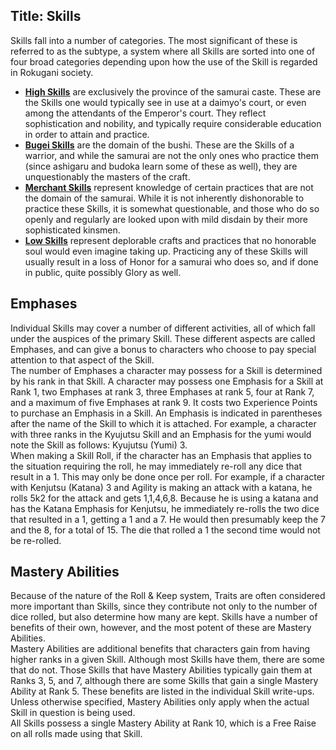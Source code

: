 Title: Skills
---
Skills fall into a number of categories. The most significant of these is referred to as the subtype, a system where all Skills are sorted into one of four broad categories depending upon how the use of the Skill is regarded in Rokugani society.

- <span style="text-decoration: underline;"><strong><a href="/high-skills">High Skills</a></strong></span> are exclusively the province of the samurai caste. These are the Skills one would typically see in use at a daimyo's court, or even among the attendants of the Emperor's court. They reflect sophistication and nobility, and typically require considerable education in order to attain and practice.
- <span style="text-decoration: underline;"><strong><a href="/bugei-skills">Bugei Skills</a></strong></span> are the domain of the bushi. These are the Skills of a warrior, and while the samurai are not the only ones who practice them (since ashigaru and budoka learn some of these as well), they are unquestionably the masters of the craft.
- <span style="text-decoration: underline;"><strong><a href="/merchant-skills">Merchant Skills</a></strong></span> represent knowledge of certain practices that are not the domain of the samurai. While it is not inherently dishonorable to practice these Skills, it is somewhat questionable, and those who do so openly and regularly are looked upon with mild disdain by their more sophisticated kinsmen.
- <span style="text-decoration: underline;"><strong><a href="/low-skills">Low Skills</a></strong></span> represent deplorable crafts and practices that no honorable soul would even imagine taking up. Practicing any of these Skills will usually result in a loss of Honor for a samurai who does so, and if done in public, quite possibly Glory as well.

## <span>Emphases</span>

Individual Skills may cover a number of different activities, all of which fall under the auspices of the primary Skill. These different aspects are called Emphases, and can give a bonus to characters who choose to pay special attention to that aspect of the Skill.<br>
The number of Emphases a character may possess for a Skill is determined by his rank in that Skill. A character may possess one Emphasis for a Skill at Rank 1, two Emphases at rank 3, three Emphases at rank 5, four at Rank 7, and a maximum of five Emphases at rank 9. It costs two Experience Points to purchase an Emphasis in a Skill. An Emphasis is indicated in parentheses after the name of the Skill to which it is attached. For example, a character with three ranks in the Kyujutsu Skill and an Emphasis for the yumi would note the Skill as follows: Kyujutsu (Yumi) 3.<br>
When making a Skill Roll, if the character has an Emphasis that applies to the situation requiring the roll, he may immediately re-roll any dice that result in a 1. This may only be done once per roll. For example, if a character with Kenjutsu (Katana) 3 and Agility is making an attack with a katana, he rolls 5k2 for the attack and gets 1,1,4,6,8. Because he is using a katana and has the Katana Emphasis for Kenjutsu, he immediately re-rolls the two dice that resulted in a 1, getting a 1 and a 7. He would then presumably keep the 7 and the 8, for a total of 15. The die that rolled a 1 the second time would not be re-rolled.

## <span>Mastery Abilities</span>

Because of the nature of the Roll &amp; Keep system, Traits are often considered more important than Skills, since they contribute not only to the number of dice rolled, but also determine how many are kept. Skills have a number of benefits of their own, however, and the most potent of these are Mastery Abilities.<br>
Mastery Abilities are additional benefits that characters gain from having higher ranks in a given Skill. Although most Skills have them, there are some that do not. Those Skills that have Mastery Abilities typically gain them at Ranks 3, 5, and 7, although there are some Skills that gain a single Mastery Ability at Rank 5. These benefits are listed in the individual Skill write-ups. Unless otherwise specified, Mastery Abilities only apply when the actual Skill in question is being used.<br>
All Skills possess a single Mastery Ability at Rank 10, which is a Free Raise on all rolls made using that Skill.

